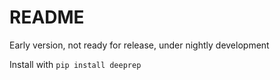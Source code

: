 # README

Early version, not ready for release, under nightly development

Install with `pip install deeprep`